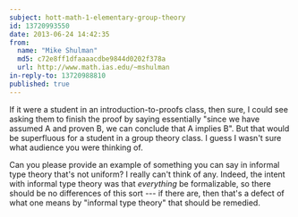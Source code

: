 ```yaml
---
subject: hott-math-1-elementary-group-theory
id: 13720993550
date: 2013-06-24 14:42:35
from:
  name: "Mike Shulman"
  md5: c72e8ff1dfaaaacdbe9844d0202f378a
  url: http://www.math.ias.edu/~mshulman
in-reply-to: 13720988810
published: true
---
```

If it were a student in an introduction-to-proofs class, then sure, I could see asking them to finish the proof by saying essentially "since we have assumed A and proven B, we can conclude that A implies B". But that would be superfluous for a student in a group theory class. I guess I wasn't sure what audience you were thinking of. 

Can you please provide an example of something you can say in informal type theory that's not uniform? I really can't think of any. Indeed, the intent with informal type theory was that *everything* be formalizable, so there should be no differences of this sort --- if there are, then that's a defect of what one means by "informal type theory" that should be remedied.
